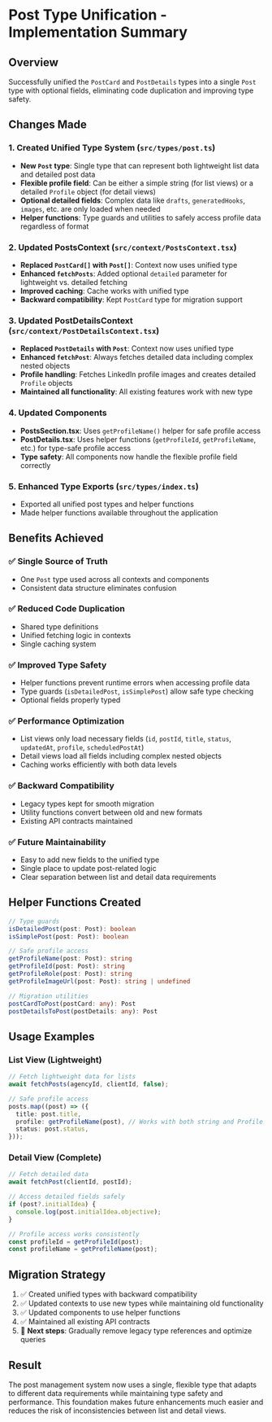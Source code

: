 # Post Type Unification - Implementation Summary

## Overview

Successfully unified the `PostCard` and `PostDetails` types into a single `Post` type with optional fields, eliminating code duplication and improving type safety.

## Changes Made

### 1. Created Unified Type System (`src/types/post.ts`)

- **New `Post` type**: Single type that can represent both lightweight list data and detailed post data
- **Flexible profile field**: Can be either a simple string (for list views) or a detailed `Profile` object (for detail views)
- **Optional detailed fields**: Complex data like `drafts`, `generatedHooks`, `images`, etc. are only loaded when needed
- **Helper functions**: Type guards and utilities to safely access profile data regardless of format

### 2. Updated PostsContext (`src/context/PostsContext.tsx`)

- **Replaced `PostCard[]` with `Post[]`**: Context now uses unified type
- **Enhanced `fetchPosts`**: Added optional `detailed` parameter for lightweight vs. detailed fetching
- **Improved caching**: Cache works with unified type
- **Backward compatibility**: Kept `PostCard` type for migration support

### 3. Updated PostDetailsContext (`src/context/PostDetailsContext.tsx`)

- **Replaced `PostDetails` with `Post`**: Context now uses unified type
- **Enhanced `fetchPost`**: Always fetches detailed data including complex nested objects
- **Profile handling**: Fetches LinkedIn profile images and creates detailed `Profile` objects
- **Maintained all functionality**: All existing features work with new type

### 4. Updated Components

- **PostsSection.tsx**: Uses `getProfileName()` helper for safe profile access
- **PostDetails.tsx**: Uses helper functions (`getProfileId`, `getProfileName`, etc.) for type-safe profile access
- **Type safety**: All components now handle the flexible profile field correctly

### 5. Enhanced Type Exports (`src/types/index.ts`)

- Exported all unified post types and helper functions
- Made helper functions available throughout the application

## Benefits Achieved

### ✅ **Single Source of Truth**

- One `Post` type used across all contexts and components
- Consistent data structure eliminates confusion

### ✅ **Reduced Code Duplication**

- Shared type definitions
- Unified fetching logic in contexts
- Single caching system

### ✅ **Improved Type Safety**

- Helper functions prevent runtime errors when accessing profile data
- Type guards (`isDetailedPost`, `isSimplePost`) allow safe type checking
- Optional fields properly typed

### ✅ **Performance Optimization**

- List views only load necessary fields (`id`, `postId`, `title`, `status`, `updatedAt`, `profile`, `scheduledPostAt`)
- Detail views load all fields including complex nested objects
- Caching works efficiently with both data levels

### ✅ **Backward Compatibility**

- Legacy types kept for smooth migration
- Utility functions convert between old and new formats
- Existing API contracts maintained

### ✅ **Future Maintainability**

- Easy to add new fields to the unified type
- Single place to update post-related logic
- Clear separation between list and detail data requirements

## Helper Functions Created

```typescript
// Type guards
isDetailedPost(post: Post): boolean
isSimplePost(post: Post): boolean

// Safe profile access
getProfileName(post: Post): string
getProfileId(post: Post): string
getProfileRole(post: Post): string
getProfileImageUrl(post: Post): string | undefined

// Migration utilities
postCardToPost(postCard: any): Post
postDetailsToPost(postDetails: any): Post
```

## Usage Examples

### List View (Lightweight)

```typescript
// Fetch lightweight data for lists
await fetchPosts(agencyId, clientId, false);

// Safe profile access
posts.map((post) => ({
  title: post.title,
  profile: getProfileName(post), // Works with both string and Profile object
  status: post.status,
}));
```

### Detail View (Complete)

```typescript
// Fetch detailed data
await fetchPost(clientId, postId);

// Access detailed fields safely
if (post?.initialIdea) {
  console.log(post.initialIdea.objective);
}

// Profile access works consistently
const profileId = getProfileId(post);
const profileName = getProfileName(post);
```

## Migration Strategy

1. ✅ Created unified types with backward compatibility
2. ✅ Updated contexts to use new types while maintaining old functionality
3. ✅ Updated components to use helper functions
4. ✅ Maintained all existing API contracts
5. 🔄 **Next steps**: Gradually remove legacy type references and optimize queries

## Result

The post management system now uses a single, flexible type that adapts to different data requirements while maintaining type safety and performance. This foundation makes future enhancements much easier and reduces the risk of inconsistencies between list and detail views.
